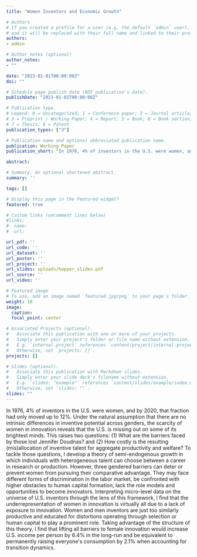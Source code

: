 ```yaml
---
title: "Women Inventors and Economic Growth"

# Authors
# If you created a profile for a user (e.g. the default `admin` user), write the username (folder name) here
# and it will be replaced with their full name and linked to their profile.
authors:
- admin

# Author notes (optional)
author_notes:
- ""

date: "2023-01-01T00:00:00Z"
doi: ""

# Schedule page publish date (NOT publication's date).
publishDate: "2023-01-01T00:00:00Z"

# Publication type.
# Legend: 0 = Uncategorized; 1 = Conference paper; 2 = Journal article;
# 3 = Preprint / Working Paper; 4 = Report; 5 = Book; 6 = Book section;
# 7 = Thesis; 8 = Patent
publication_types: ["3"]

# Publication name and optional abbreviated publication name.
publication: Working Paper
publication_short: "In 1976, 4% of inventors in the U.S. were women, and by 2020, that fraction had only moved up to 12%. Under the natural assumption that there are no intrinsic differences in inventive potential across genders, the scarcity of women in innovation reveals that the U.S. is missing out on some of its brightest minds. This raises two questions: (1) What are the barriers faced by those lost Jennifer Doudnas? and (2) How costly is the resulting (mis)allocation of inventive talent for aggregate productivity and welfare? To tackle those questions, I develop a theory of semi-endogenous growth in which individuals with heterogeneous talent can choose between a career in research or production. However, three gendered barriers can deter or prevent women from pursuing their comparative advantage. They may face different forms of discrimination in the labor market, be confronted with higher obstacles to human capital formation, lack the role models and opportunities to become innovators. Interpreting micro-level data on the universe of U.S. inventors through the lens of this framework, I find that the underrepresentation of women in innovation is virtually all due to a lack of exposure to innovation. Women and men inventors are just too similarly productive and educated for distortions operating through selection or human capital to play a prominent role. Taking advantage of the structure of this theory, I find that lifting all barriers to female innovation would increase U.S. income per person by 6.4% in the long-run and be equivalent to permanently raising everyone's consumption by 2.1% when accounting for transition dynamics."

abstract:

# Summary. An optional shortened abstract.
summary: ''

tags: []

# Display this page in the Featured widget?
featured: true

# Custom links (uncomment lines below)
#links:
#- name:
#  url:

url_pdf: ''
url_code: ''
url_dataset: ''
url_poster: ''
url_project: ''
url_slides: uploads/hopper_slides.pdf
url_source: ''
url_video: ''

# Featured image
# To use, add an image named `featured.jpg/png` to your page's folder.
weight: 10
image:
  caption:
  focal_point: center

# Associated Projects (optional).
#   Associate this publication with one or more of your projects.
#   Simply enter your project's folder or file name without extension.
#   E.g. `internal-project` references `content/project/internal-project/index.md`.
#   Otherwise, set `projects: []`.
projects: []

# Slides (optional).
#   Associate this publication with Markdown slides.
#   Simply enter your slide deck's filename without extension.
#   E.g. `slides: "example"` references `content/slides/example/index.md`.
#   Otherwise, set `slides: ""`.
slides: ""
---
```


In 1976, 4% of inventors in the U.S. were women, and by 2020, that fraction had only moved up to 12%. Under the natural assumption that there are no intrinsic differences in inventive potential across genders, the scarcity of women in innovation reveals that the U.S. is missing out on some of its brightest minds. This raises two questions: (1) What are the barriers faced by those lost Jennifer Doudnas? and (2) How costly is the resulting (mis)allocation of inventive talent for aggregate productivity and welfare? To tackle those questions, I develop a theory of semi-endogenous growth in which individuals with heterogeneous talent can choose between a career in research or production. However, three gendered barriers can deter or prevent women from pursuing their comparative advantage. They may face different forms of discrimination in the labor market, be confronted with higher obstacles to human capital formation, lack the role models and opportunities to become innovators. Interpreting micro-level data on the universe of U.S. inventors through the lens of this framework, I find that the underrepresentation of women in innovation is virtually all due to a lack of exposure to innovation. Women and men inventors are just too similarly productive and educated for distortions operating through selection or human capital to play a prominent role. Taking advantage of the structure of this theory, I find that lifting all barriers to female innovation would increase U.S. income per person by 6.4% in the long-run and be equivalent to permanently raising everyone's consumption by 2.1% when accounting for transition dynamics.
